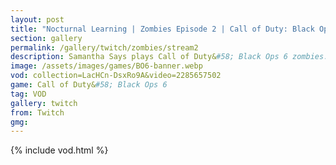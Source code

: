 ```yaml
---
layout: post
title: "Nocturnal Learning | Zombies Episode 2 | Call of Duty: Black Ops 6"
section: gallery
permalink: /gallery/twitch/zombies/stream2
description: Samantha Says plays Call of Duty&#58; Black Ops 6 zombies. Episode 2.
image: /assets/images/games/BO6-banner.webp
vod: collection=LacHCn-DsxRo9A&video=2285657502
game: Call of Duty&#58; Black Ops 6
tag: VOD
gallery: twitch
from: Twitch
gmg:
---
```

{% include vod.html %}